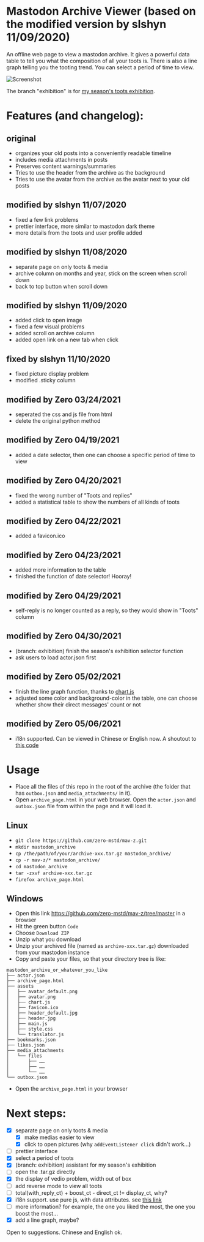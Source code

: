 # Mastodon Archive Viewer (based on the modified version by slshyn 11/09/2020)
An offline web page to view a mastodon archive. It gives a powerful data table to tell you what the composition of all your toots is. There is also a line graph telling you the tooting trend. You can select a period of time to view.

![Screenshot](https://cdn.jsdelivr.net/gh/zero-mstd/figure-bed@master/mav-z_screenshot.png "Screenshot of this tool")

The branch "exhibition" is for [my season's toots exhibition](https://zero-mstd.netlify.app/exhibition/).

# Features (and changelog):
## original
* organizes your old posts into a conveniently readable timeline
* includes media attachments in posts
* Preserves content warnings/summaries
* Tries to use the header from the archive as the background
* Tries to use the avatar from the archive as the avatar next to your old posts
## modified by slshyn 11/07/2020 
* fixed a few link problems
* prettier interface, more similar to mastodon dark theme
* more details from the toots and user profile added
## modified by slshyn 11/08/2020 
* separate page on only toots & media
* archive column on months and year, stick on the screen when scroll down
* back to top button when scroll down
## modified by slshyn 11/09/2020 
* added click to open image
* fixed a few visual problems
* added scroll on archive column
* added open link on a new tab when click
## fixed by slshyn 11/10/2020 
* fixed picture display problem
* modified .sticky column
## modified by Zero 03/24/2021
* seperated the css and js file from html
* delete the original python method
## modified by Zero 04/19/2021
* added a date selector, then one can choose a specific period of time to view
## modified by Zero 04/20/2021
* fixed the wrong number of "Toots and replies"
* added a statistical table to show the numbers of all kinds of toots
## modified by Zero 04/22/2021
* added a favicon.ico
## modified by Zero 04/23/2021
* added more information to the table
* finished the function of date selector! Hooray!
## modified by Zero 04/29/2021
* self-reply is no longer counted as a reply, so they would show in "Toots" column
## modified by Zero 04/30/2021
* (branch: exhibition) finish the season's exhibition selector function
* ask users to load actor.json first
## modified by Zero 05/02/2021
* finish the line graph function, thanks to [chart.js](https://www.chartjs.org/)
* adjusted some color and background-color in the table, one can choose whether show their direct messages' count or not
## modified by Zero 05/06/2021
* i18n supported. Can be viewed in Chinese or English now. A shoutout to [this code](https://codesandbox.io/s/ipfeu)

# Usage
* Place all the files of this repo in the root of the archive (the folder that has `outbox.json` and `media_attachments/` in it).
* Open `archive_page.html` in your web browser. Open the `actor.json` and `outbox.json` file from within the page and it will load it.

## Linux
* `git clone https://github.com/zero-mstd/mav-z.git`
* `mkdir mastodon_archive`
* `cp /the/path/of/your/archive-xxx.tar.gz mastodon_archive/`
* `cp -r mav-z/* mastodon_archive/`
* `cd mastodon_archive`
* `tar -zxvf archive-xxx.tar.gz`
* `firefox archive_page.html`

## Windows
* Open this link <https://github.com/zero-mstd/mav-z/tree/master> in a browser
* Hit the green button `Code`
* Choose `Download ZIP`
* Unzip what you download
* Unzip your archived file (named as `archive-xxx.tar.gz`) downloaded from your mastodon instance
* Copy and paste your files, so that your directory tree is like:
```
mastodon_archive_or_whatever_you_like
├── actor.json
├── archive_page.html
├── assets
│   ├── avatar_default.png
│   ├── avatar.png
│   ├── chart.js
│   ├── favicon.ico
│   ├── header_default.jpg
│   ├── header.jpg
│   ├── main.js
│   ├── style.css
│   └── translator.js
├── bookmarks.json
├── likes.json
├── media_attachments
│   └── files
│       ├── ……
│       ├── ……
│       └── ……
└── outbox.json
```
* Open the `archive_page.html` in your browser

# Next steps:

- [x] separate page on only toots & media
	- [x] make medias easier to view
	- [x] click to open pictures (why `addEventListener click` didn't work...)
- [ ] prettier interface
- [x] select a period of toots
- [x]  (branch: exhibition) assistant for my season's exhibition
- [ ] open the .tar.gz directly
- [x] the display of vedio problem, width out of box
- [ ] add reverse mode to view all toots
- [ ] total(with_reply_ct) + boost_ct - direct_ct != display_ct, why?
- [x] i18n support. use pure js, with data attributes. see [this link](https://codeburst.io/translating-your-website-in-pure-javascript-98b9fa4ce427)
- [ ] more information? for example, the one you liked the most, the one you boost the most…
- [x] add a line graph, maybe?

Open to suggestions. Chinese and English ok.
